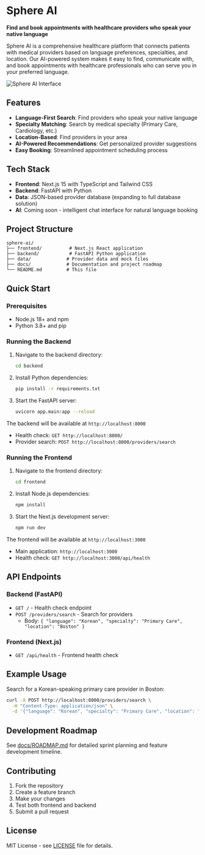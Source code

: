# Sphere AI

**Find and book appointments with healthcare providers who speak your native language**

Sphere AI is a comprehensive healthcare platform that connects patients with medical providers based on language preferences, specialties, and location. Our AI-powered system makes it easy to find, communicate with, and book appointments with healthcare professionals who can serve you in your preferred language.

![Sphere AI Interface](https://github.com/user-attachments/assets/d9f4fe37-3eb2-4937-ae07-cec0ccafa356)

## Features

- **Language-First Search**: Find providers who speak your native language
- **Specialty Matching**: Search by medical specialty (Primary Care, Cardiology, etc.)
- **Location-Based**: Find providers in your area
- **AI-Powered Recommendations**: Get personalized provider suggestions
- **Easy Booking**: Streamlined appointment scheduling process

## Tech Stack

- **Frontend**: Next.js 15 with TypeScript and Tailwind CSS
- **Backend**: FastAPI with Python
- **Data**: JSON-based provider database (expanding to full database solution)
- **AI**: Coming soon - intelligent chat interface for natural language booking

## Project Structure

```
sphere-ai/
├── frontend/          # Next.js React application
├── backend/           # FastAPI Python application
├── data/             # Provider data and mock files
├── docs/             # Documentation and project roadmap
└── README.md         # This file
```

## Quick Start

### Prerequisites

- Node.js 18+ and npm
- Python 3.8+ and pip

### Running the Backend

1. Navigate to the backend directory:
   ```bash
   cd backend
   ```

2. Install Python dependencies:
   ```bash
   pip install -r requirements.txt
   ```

3. Start the FastAPI server:
   ```bash
   uvicorn app.main:app --reload
   ```

The backend will be available at `http://localhost:8000`

- Health check: `GET http://localhost:8000/`
- Provider search: `POST http://localhost:8000/providers/search`

### Running the Frontend

1. Navigate to the frontend directory:
   ```bash
   cd frontend
   ```

2. Install Node.js dependencies:
   ```bash
   npm install
   ```

3. Start the Next.js development server:
   ```bash
   npm run dev
   ```

The frontend will be available at `http://localhost:3000`

- Main application: `http://localhost:3000`
- Health check: `GET http://localhost:3000/api/health`

## API Endpoints

### Backend (FastAPI)

- `GET /` - Health check endpoint
- `POST /providers/search` - Search for providers
  - Body: `{ "language": "Korean", "specialty": "Primary Care", "location": "Boston" }`

### Frontend (Next.js)

- `GET /api/health` - Frontend health check

## Example Usage

Search for a Korean-speaking primary care provider in Boston:

```bash
curl -X POST http://localhost:8000/providers/search \
  -H "Content-Type: application/json" \
  -d '{"language": "Korean", "specialty": "Primary Care", "location": "Boston"}'
```

## Development Roadmap

See [docs/ROADMAP.md](docs/ROADMAP.md) for detailed sprint planning and feature development timeline.

## Contributing

1. Fork the repository
2. Create a feature branch
3. Make your changes
4. Test both frontend and backend
5. Submit a pull request

## License

MIT License - see [LICENSE](LICENSE) file for details.
